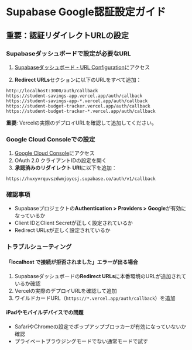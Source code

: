 # Supabase Google認証設定ガイド

## 重要：認証リダイレクトURLの設定

### Supabaseダッシュボードで設定が必要なURL

1. [Supabaseダッシュボード - URL Configuration](https://supabase.com/dashboard/project/hvxyvrquvszdwmjoycsj/auth/url-configuration)にアクセス

2. **Redirect URLs**セクションに以下のURLをすべて追加：

```
http://localhost:3000/auth/callback
https://student-savings-app.vercel.app/auth/callback
https://student-savings-app-*.vercel.app/auth/callback
https://student-budget-tracker.vercel.app/auth/callback
https://student-budget-tracker-*.vercel.app/auth/callback
```

**重要**: Vercelの実際のデプロイURLを確認して追加してください。

### Google Cloud Consoleでの設定

1. [Google Cloud Console](https://console.cloud.google.com/)にアクセス
2. OAuth 2.0 クライアントIDの設定を開く
3. **承認済みのリダイレクト URI**に以下を追加：

```
https://hvxyvrquvszdwmjoycsj.supabase.co/auth/v1/callback
```

### 確認事項

- Supabaseプロジェクトの**Authentication > Providers > Google**が有効になっているか
- Client IDとClient Secretが正しく設定されているか
- Redirect URLsが正しく設定されているか

### トラブルシューティング

#### 「localhost で接続が拒否されました」エラーが出る場合

1. Supabaseダッシュボードの**Redirect URLs**に本番環境のURLが追加されているか確認
2. Vercelの実際のデプロイURLを確認して追加
3. ワイルドカードURL（`https://*.vercel.app/auth/callback`）を追加

#### iPadやモバイルデバイスでの問題

- SafariやChromeの設定でポップアップブロッカーが有効になっていないか確認
- プライベートブラウジングモードでない通常モードで試す